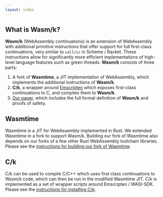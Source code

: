 ```yaml
---
layout: index
---
```


## What is Wasm/k?

**Wasm/k** (WebAssembly continuations) is an extension of WebAssembly with additional primitive instructions that offer
support for full first-class continuations, very similar to `call/cc` in Scheme / Racket. These instructions allow
for significantly more efficient implementations of high-level language features such as green threads.
**Wasm/k** consists of three parts:

1. A fork of **Wasmtime**, a JIT implementation of WebAssembly, which implements the additional instructions of **Wasm/k**.
2. **C/k**, a wrapper around [Emscripten](https://emscripten.org) which exposes first-class continuations to C, and compiles them to **Wasm/k**.
3. [Our paper](FullVersion.pdf), which includes the full formal definition of **Wasm/k** and proofs of safety.

## Wasmtime

Wasmtime is a JIT for WebAssembly implemented in Rust. We extended Wasmtime in a fork to support Wasm/k.
Building our fork of Wasmtime also depends on our forks of a few other Rust WebAssembly toolchain libraries.
Please see the [instructions for building our fork of Wasmtime](https://github.com/donald-pinckney/WasmContinuations).

## C/k

C/k can be used to compile C/C++ which uses first class continuations
to Wasm/k code, which can then be run in the modified Wasmtime JIT.
C/k is implemented as a set of wrapper scripts around Emscripten / WASI-SDK.
Please see the [instructions for installing C/k](https://github.com/plasma-umass/emcc_control/).
